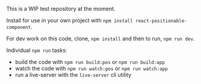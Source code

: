 This is a WIP test repository at the moment.

Install for use in your own project with `npm install react-positionable-component`.

For dev work on this code, clone, `npm install` and then to run, `npm run dev`.

Individual `npm run` tasks:

- build the code with `npm run build:pos` or `npm run build:app`
- watch the code with `npm run watch:pos` or `npm run watch:app`
- run a live-server with the `live-server` cli utility
